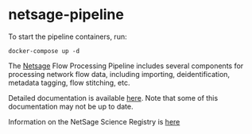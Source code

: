 # netsage-pipeline

To start the pipeline containers, run:
```
docker-compose up -d
```

The [Netsage](https://netsage.io) Flow Processing Pipeline includes several components for processing network flow data, including importing, deidentification, metadata tagging, flow stitching, etc.

Detailed documentation is available [here](https://netsage-project.github.io/netsage-pipeline/). Note that some of this 
documentation may not be up to date. 

Information on the NetSage Science Registry is [here](https://netsage.io/scienceregistry/)



